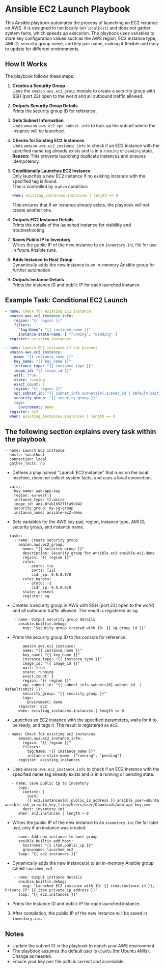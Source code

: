 # Ansible EC2 Launch Playbook

This Ansible playbook automates the process of launching an EC2 instance on AWS. It is designed to run locally (on `localhost`) and does not gather system facts, which speeds up execution. The playbook uses variables to store key configuration values such as the AWS region, EC2 instance type, AMI ID, security group name, and key pair name, making it flexible and easy to update for different environments.

## How It Works

The playbook follows these steps:

1. **Creates a Security Group**  
   Uses the `amazon.aws.ec2_group` module to create a security group with SSH (port 22) open to the world and all outbound traffic allowed.

2. **Outputs Security Group Details**  
   Prints the security group ID for reference.

3. **Gets Subnet Information**  
   Uses `amazon.aws.ec2_vpc_subnet_info` to look up the subnet where the instance will be launched.

4. **Checks for Existing EC2 Instances**  
   Uses `amazon.aws.ec2_instance_info` to check if an EC2 instance with the specified name tag already exists and is in a `running` or `pending` state.  
   **Reason:** This prevents launching duplicate instances and ensures idempotency.

5. **Conditionally Launches EC2 Instance**  
   Only launches a new EC2 instance if no existing instance with the specified tag is found.  
   This is controlled by a `when` condition:
   ```yaml
   when: existing_instances.instances | length == 0
   ```
   This ensures that if an instance already exists, the playbook will not create another one.

6. **Outputs EC2 Instance Details**  
   Prints the details of the launched instance for visibility and troubleshooting.

7. **Saves Public IP to Inventory**  
   Writes the public IP of the new instance to an `inventory.ini` file for use in future Ansible runs.

8. **Adds Instance to Host Group**  
   Dynamically adds the new instance to an in-memory Ansible group for further automation.

9. **Outputs Instance Details**  
   Prints the instance ID and public IP for each launched instance.

## Example Task: Conditional EC2 Launch

```yaml
- name: Check for existing EC2 instance
  amazon.aws.ec2_instance_info:
    region: "{{ region }}"
    filters:
      "tag:Name": "{{ instance_name }}"
      instance-state-name: [ "running", "pending" ]
  register: existing_instances

- name: Launch EC2 instance if not present
  amazon.aws.ec2_instance:
    name: "{{ instance_name }}"
    key_name: "{{ key_name }}"
    instance_type: "{{ instance_type }}"
    image_id: "{{ image_id }}"
    wait: true
    state: running
    exact_count: 1
    region: "{{ region }}"
    vpc_subnet_id: "{{ subnet_info.subnets[0].subnet_id | default(omit) }}"
    security_group: "{{ security_group }}"
    tags: 
      Enviroment: Demo
  register: ec2
  when: existing_instances.instances | length == 0
```

## The following section explains every task within the playbook

```
- name: Launch EC2 instance
  hosts: localhost
  connection: local
  gather_facts: no
```
* Defines a play named "Launch EC2 instance" that runs on the local machine, does not collect system facts, and uses a local connection.

```
  vars:
    key_name: web-app-key
    region: eu-west-1
    instance_type: t2.micro
    image_id: ami-0fab1b527ffa9b942
    security_group: my-sg-group
    instance_name: ansible-ec2-demo
```
* Sets variables for the AWS key pair, region, instance type, AMI ID, security group, and instance name.

```
  tasks: 
    - name: Create security group
      amazon.aws.ec2_group:
        name: "{{ security_group }}"
        description: Security group for Ansible ec2 ansible-ec2-demo
        region: "{{ region }}"
        rules:
          - proto: tcp
            ports: [22]
            cidr_ip: 0.0.0.0/0
        rules_egress:
          - proto: -1
            cidr_ip: 0.0.0.0/0
        state: present
        register: sg
```
* Creates a security group in AWS with SSH (port 22) open to the world and all outbound traffic allowed. The result is registered as sg.

```
    - name: Output security group details
      ansible.builtin.debug:
        msg: "Security group created with ID: {{ sg.group_id }}"
```
* Prints the security group ID to the console for reference.

```     
        amazon.aws.ec2_instance:
        name: "{{ instance_name }}"
        key_name: "{{ key_name }}"
        instance_type: "{{ instance_type }}"
        image_id: "{{ image_id }}"
        wait: true
        state: running
        exact_count: 1
        region: "{{ region }}"
        vpc_subnet_id: "{{ subnet_info.subnets[0].subnet_id  | default(omit) }}"
        security_group: "{{ security_group }}"
        tags: 
          Enviroment: Demo
      register: ec2
      when: existing_instances.instances | length == 0
```
* Launches an EC2 instance with the specified parameters, waits for it to be ready, and tags it. The result is registered as ec2.

```
 - name: Check for existing ec2 instances
      amazon.aws.ec2_instance_info:
        region: "{{ region }}"
        filters:
          tag:Name: "{{ instance_name }}"
          instance-state-name: ["running", "pending"]
      register: existing_instances
```

* Uses ```amazon.aws.ec2_instance_info``` to check if an EC2 instance with the specified name tag already exists and is in a running or pending state.
```
   - name: Save public ip to inventory
      copy:
        content: |
          [web]
          {{ ec2.instances[0].public_ip_address }} ansible_user=ubuntu ansible_ssh_private_key_file=/Users/user/Downloads/web-app-key.pem 
        dest: inventory.ini
      when: ec2.instances | length > 0
```
* Writes the public IP of the new instance to an ```inventory.ini``` file for later use, only if an instance was created.

```
    - name: Add new instance to host group
      ansible.builtin.add_host:
        hostname: "{{ item.public_ip }}"
        groupname: launched_ec2
      loop: "{{ ec2.instances }}"
```
* Dynamically adds the new instance(s) to an in-memory Ansible group called ```launched_ec2```.

```
    - name: Output instance details
      ansible.builtin.debug:
        msg: "Launched EC2 instance with ID: {{ item.instance_id }}, Private IP: {{ item.private_ip_address }}"
      loop: "{{ ec2.instances }}"
```
* Prints the instance ID and public IP for each launched instance.


3. After completion, the public IP of the new instance will be saved in `inventory.ini`.


## Notes

- Update the subnet ID in the playbook to match your AWS environment.
- The playbook assumes the default user is `ubuntu` (for Ubuntu AMIs). Change as needed.
- Ensure your key pair file path is correct and accessible.
